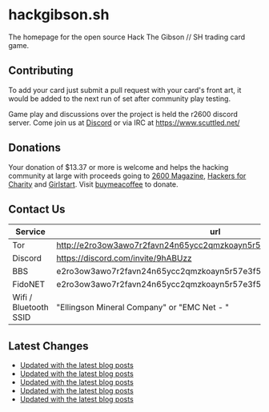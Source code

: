 # hackgibson.sh
The homepage for the open source Hack The Gibson // SH trading card game.


## Contributing

To add your card just submit a pull request with your card's front art, it would be added to the next run of set after community play testing.

Game play and discussions over the project is held the r2600 discord server. Come join us at [Discord](https://discord.com/invite/9hABUzz) or via IRC at https://www.scuttled.net/


## Donations

Your donation of $13.37 or more is welcome and helps the hacking community at large with proceeds going to [2600 Magazine](https://2600.com/), [Hackers for Charity](https://hackersforcharity.org) and [Girlstart](https://girlstart.org).  Visit [buymeacoffee](https://www.buymeacoffee.com/hackgibson.sh) to donate.


## Contact Us

Service | url
-|-
Tor | http://e2ro3ow3awo7r2favn24n65ycc2qmzkoayn5r57e3f56nvjwdcgg32ad.onion
Discord | https://discord.com/invite/9hABUzz
BBS | e2ro3ow3awo7r2favn24n65ycc2qmzkoayn5r57e3f56nvjwdcgg32ad.onion:23
FidoNET | e2ro3ow3awo7r2favn24n65ycc2qmzkoayn5r57e3f56nvjwdcgg32ad.onion:24554
Wifi / Bluetooth SSID | "Ellingson Mineral Company" or "EMC Net - <fidonet address>"

## Latest Changes
<!-- BLOG-POST-LIST:START -->
- [Updated with the latest blog posts](https://github.com/DFW2600/hackgibson.sh/commit/6968c1acb6d0ffa116ef1570c837dac9e0bfa66c)
- [Updated with the latest blog posts](https://github.com/DFW2600/hackgibson.sh/commit/14ad661a66c4f38ff73a7404d06d270d259de85c)
- [Updated with the latest blog posts](https://github.com/DFW2600/hackgibson.sh/commit/bf397af078350541c208e078720835c81e3e4426)
- [Updated with the latest blog posts](https://github.com/DFW2600/hackgibson.sh/commit/ad66dccb8107125d8b9536747501187a78cced2c)
- [Updated with the latest blog posts](https://github.com/DFW2600/hackgibson.sh/commit/a0425e1e9eb9b5a67a54518a2e541b3677d503df)
<!-- BLOG-POST-LIST:END -->

